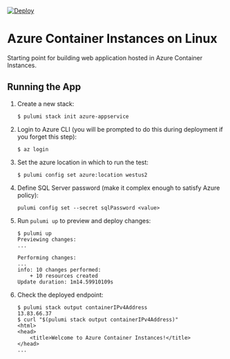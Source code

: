 [![Deploy](https://get.pulumi.com/new/button.svg)](https://app.pulumi.com/new)

# Azure Container Instances on Linux

Starting point for building web application hosted in Azure Container Instances.

## Running the App

1.  Create a new stack:

    ```
    $ pulumi stack init azure-appservice
    ```

1.  Login to Azure CLI (you will be prompted to do this during deployment if you forget this step):

    ```
    $ az login
    ```
   
1. Set the azure location in which to run the test:
    
    ```
    $ pulumi config set azure:location westus2
    ```

1. Define SQL Server password (make it complex enough to satisfy Azure policy):

    ```
    pulumi config set --secret sqlPassword <value>
    ```

1.  Run `pulumi up` to preview and deploy changes:

    ``` 
    $ pulumi up
    Previewing changes:
    ...

    Performing changes:
    ...
    info: 10 changes performed:
        + 10 resources created
    Update duration: 1m14.59910109s
    ```

1.  Check the deployed endpoint:

    ```
    $ pulumi stack output containerIPv4Address
    13.83.66.37
    $ curl "$(pulumi stack output containerIPv4Address)"
    <html>
    <head>
        <title>Welcome to Azure Container Instances!</title>
    </head>
    ...
    ```